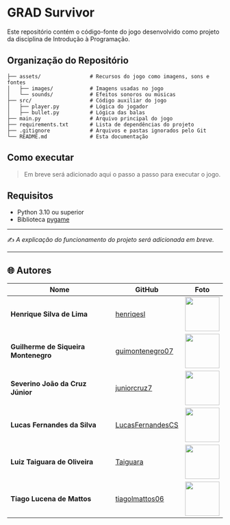 # GRAD Survivor

Este repositório contém o código-fonte do jogo desenvolvido como projeto da disciplina de Introdução à Programação.

## Organização do Repositório
```
├── assets/                # Recursos do jogo como imagens, sons e fontes
│   ├── images/            # Imagens usadas no jogo
│   └── sounds/            # Efeitos sonoros ou músicas
├── src/                   # Código auxiliar do jogo
│   ├── player.py          # Lógica do jogador
│   ├── bullet.py          # Lógica das balas
├── main.py                # Arquivo principal do jogo
├── requirements.txt       # Lista de dependências do projeto
├── .gitignore             # Arquivos e pastas ignorados pelo Git
└── README.md              # Esta documentação
```
## Como executar

> Em breve será adicionado aqui o passo a passo para executar o jogo.

## Requisitos

- Python 3.10 ou superior
- Biblioteca [pygame](https://www.pygame.org/)

---

✍️ _A explicação do funcionamento do projeto será adicionada em breve._

---

## 🌐 Autores

| Nome | GitHub | Foto |
|------|--------|------|
| **Henrique Silva de Lima <hsl3>** | [henriqesl](https://github.com/henriqesl) | <img src="https://avatars.githubusercontent.com/u/163488602?v=4" width="80px"> |
| **Guilherme de Siqueira Montenegro <gsma>** | [guimontenegro07](https://github.com/guimontenegro07) | <img src="https://avatars.githubusercontent.com/u/212376548?v=4" width="80px"> |
| **Severino João da Cruz Júnior <sjcj2>** | [juniorcruz7](https://github.com/juniorcruz7) | <img src="https://avatars.githubusercontent.com/u/224153797?v=4" width="80px"> |
| **Lucas Fernandes da Silva <lfcs4>** | [LucasFernandesCS](https://github.com/LucasFernandesCS) | <img src="https://avatars.githubusercontent.com/u/207383959?v=4" width="80px"> |
| **Luiz Taiguara de Oliveira <ltog>** | [Taiguara](https://github.com/taiguara) | <img src="https://avatars.githubusercontent.com/u/167141068?v=4" width="80px"> |
| **Tiago Lucena de Mattos <tlm2>** | [tiagolmattos06](https://github.com/tiagolmattos06) | <img src="https://avatars.githubusercontent.com/u/223951608?v=4" width="80px"> |

